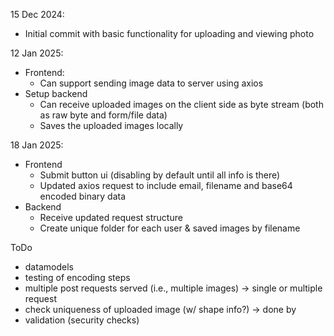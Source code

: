 15 Dec 2024:

- Initial commit with basic functionality for uploading and viewing photo



12 Jan 2025:

- Frontend:
    - Can support sending image data to server using axios
- Setup backend
    - Can receive uploaded images on the client side as byte stream (both as raw byte and form/file data)
    - Saves the uploaded images locally

18 Jan 2025:
- Frontend
    - Submit button ui (disabling by default until all info is there)
    - Updated axios request to include email, filename and base64 encoded binary data
- Backend
    - Receive updated request structure
    - Create unique folder for each user & saved images by filename


ToDo
- datamodels
- testing of encoding steps
- multiple post requests served (i.e., multiple images) -> single or multiple request
- check uniqueness of uploaded image (w/ shape info?) -> done by 
- validation (security checks)